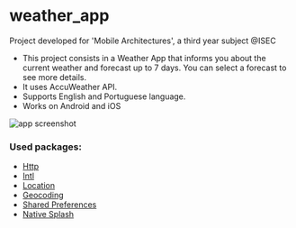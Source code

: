 # weather_app

Project developed for 'Mobile Architectures', a third year subject @ISEC

- This project consists in a Weather App that informs you about the current weather and forecast up to 7 days. You can select a forecast to see more details.
- It uses AccuWeather API.
- Supports English and Portuguese language.
- Works on Android and iOS

![app screenshot](https://i.imgur.com/dmD2qzq.png)

### Used packages:
* [Http](https://pub.dev/packages/http)
* [Intl](https://pub.dev/packages/intl)
* [Location](https://pub.dev/packages/location)
* [Geocoding](https://pub.dev/packages/geocoding)
* [Shared Preferences](https://pub.dev/packages/shared_preferences)
* [Native Splash](https://pub.dev/packages/flutter_native_splash)
